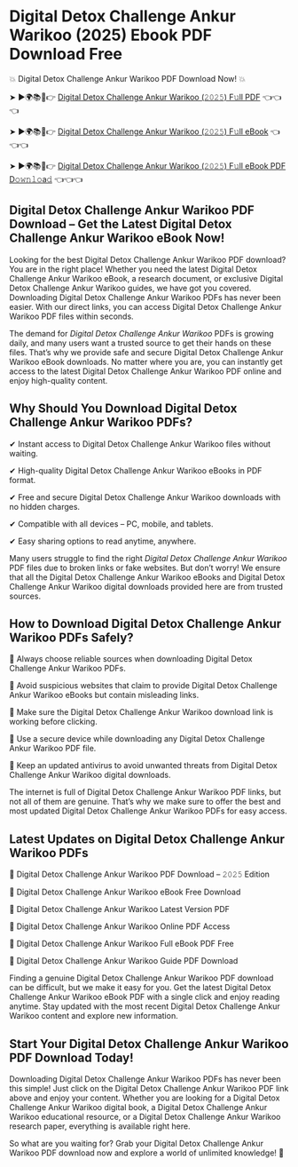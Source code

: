 # Digital Detox Challenge Ankur Warikoo (2025) Ebook PDF Download Free

💥 Digital Detox Challenge Ankur Warikoo PDF Download Now! 💥

➤ ►🌍📚📱👉 [Digital Detox Challenge Ankur Warikoo (𝟸𝟶𝟸𝟻) F𝚞ll PDF](https://getpdf.xyz/digital-detox-challenge-ankur-warikoo) 👈👈👈


➤ ►🌍📚📱👉 [Digital Detox Challenge Ankur Warikoo (𝟸𝟶𝟸𝟻) F𝚞ll eBook](https://getpdf.xyz/digital-detox-challenge-ankur-warikoo) 👈👈👈


➤ ►🌍📚📱👉 [Digital Detox Challenge Ankur Warikoo (𝟸𝟶𝟸𝟻) F𝚞ll eBook PDF D𝚘𝚠𝚗𝚕𝚘a𝚍](https://getpdf.xyz/digital-detox-challenge-ankur-warikoo) 👈👈👈


## Digital Detox Challenge Ankur Warikoo PDF Download – Get the Latest Digital Detox Challenge Ankur Warikoo eBook Now!

Looking for the best Digital Detox Challenge Ankur Warikoo PDF download? You are in the right place! Whether you need the latest Digital Detox Challenge Ankur Warikoo eBook, a research document, or exclusive Digital Detox Challenge Ankur Warikoo guides, we have got you covered. Downloading Digital Detox Challenge Ankur Warikoo PDFs has never been easier. With our direct links, you can access Digital Detox Challenge Ankur Warikoo PDF files within seconds.

The demand for *Digital Detox Challenge Ankur Warikoo* PDFs is growing daily, and many users want a trusted source to get their hands on these files. That’s why we provide safe and secure Digital Detox Challenge Ankur Warikoo eBook downloads. No matter where you are, you can instantly get access to the latest Digital Detox Challenge Ankur Warikoo PDF online and enjoy high-quality content.

## Why Should You Download Digital Detox Challenge Ankur Warikoo PDFs?

✔ Instant access to Digital Detox Challenge Ankur Warikoo files without waiting.

✔ High-quality Digital Detox Challenge Ankur Warikoo eBooks in PDF format.

✔ Free and secure Digital Detox Challenge Ankur Warikoo downloads with no hidden charges.

✔ Compatible with all devices – PC, mobile, and tablets.

✔ Easy sharing options to read anytime, anywhere.

Many users struggle to find the right *Digital Detox Challenge Ankur Warikoo* PDF files due to broken links or fake websites. But don’t worry! We ensure that all the Digital Detox Challenge Ankur Warikoo eBooks and Digital Detox Challenge Ankur Warikoo digital downloads provided here are from trusted sources.

## How to Download Digital Detox Challenge Ankur Warikoo PDFs Safely?

📌 Always choose reliable sources when downloading Digital Detox Challenge Ankur Warikoo PDFs.

📌 Avoid suspicious websites that claim to provide Digital Detox Challenge Ankur Warikoo eBooks but contain misleading links.

📌 Make sure the Digital Detox Challenge Ankur Warikoo download link is working before clicking.

📌 Use a secure device while downloading any Digital Detox Challenge Ankur Warikoo PDF file.

📌 Keep an updated antivirus to avoid unwanted threats from Digital Detox Challenge Ankur Warikoo digital downloads.

The internet is full of Digital Detox Challenge Ankur Warikoo PDF links, but not all of them are genuine. That’s why we make sure to offer the best and most updated Digital Detox Challenge Ankur Warikoo PDFs for easy access.

## Latest Updates on Digital Detox Challenge Ankur Warikoo PDFs

🔹 Digital Detox Challenge Ankur Warikoo PDF Download – 𝟸𝟶𝟸𝟻 Edition

🔹 Digital Detox Challenge Ankur Warikoo eBook Free Download

🔹 Digital Detox Challenge Ankur Warikoo Latest Version PDF

🔹 Digital Detox Challenge Ankur Warikoo Online PDF Access

🔹 Digital Detox Challenge Ankur Warikoo Full eBook PDF Free

🔹 Digital Detox Challenge Ankur Warikoo Guide PDF Download

Finding a genuine Digital Detox Challenge Ankur Warikoo PDF download can be difficult, but we make it easy for you. Get the latest Digital Detox Challenge Ankur Warikoo eBook PDF with a single click and enjoy reading anytime. Stay updated with the most recent Digital Detox Challenge Ankur Warikoo content and explore new information.

## Start Your Digital Detox Challenge Ankur Warikoo PDF Download Today!

Downloading Digital Detox Challenge Ankur Warikoo PDFs has never been this simple! Just click on the Digital Detox Challenge Ankur Warikoo PDF link above and enjoy your content. Whether you are looking for a Digital Detox Challenge Ankur Warikoo digital book, a Digital Detox Challenge Ankur Warikoo educational resource, or a Digital Detox Challenge Ankur Warikoo research paper, everything is available right here.

So what are you waiting for? Grab your Digital Detox Challenge Ankur Warikoo PDF download now and explore a world of unlimited knowledge! 🚀